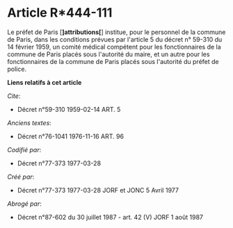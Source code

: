 # Article R*444-111

Le préfet de Paris [**]attributions[**] institue, pour le personnel de la commune de Paris, dans les conditions prévues par
l'article 5 du décret n° 59-310 du 14 février 1959, un comité médical compétent pour les fonctionnaires de la commune de
Paris placés sous l'autorité du maire, et un autre pour les fonctionnaires de la commune de Paris placés sous l'autorité du
préfet de police.

**Liens relatifs à cet article**

_Cite_:

  - Décret n°59-310 1959-02-14 ART. 5

_Anciens textes_:

  - Décret n°76-1041 1976-11-16 ART. 96

_Codifié par_:

  - Décret n°77-373 1977-03-28

_Créé par_:

  - Décret n°77-373 1977-03-28 JORF et JONC 5 Avril 1977

_Abrogé par_:

  - Décret n°87-602 du 30 juillet 1987 - art. 42 (V) JORF 1 août 1987

